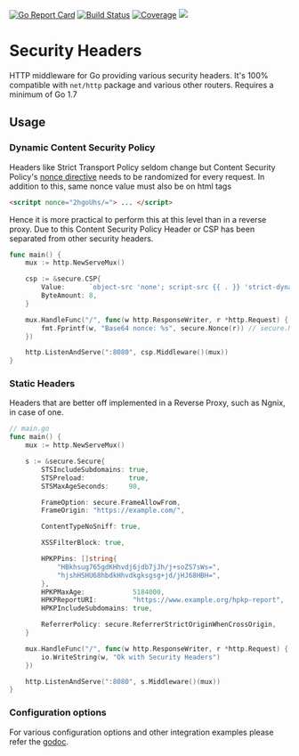 [![Go Report Card](https://goreportcard.com/badge/github.com/srikrsna/security-headers)](https://goreportcard.com/report/github.com/srikrsna/security-headers) [![Build Status](https://travis-ci.org/srikrsna/security-headers.svg?branch=master)](https://travis-ci.org/srikrsna/security-headers) [![Coverage](http://gocover.io/_badge/github.com/srikrsna/security-headers)](http://gocover.io/github.com/srikrsna/security-headers)
<a href="https://godoc.org/github.com/srikrsna/security-headers"><img src="https://img.shields.io/badge/godoc-reference-blue.svg"></a>

# Security Headers

HTTP middleware for Go providing various security headers. It's 100% compatible with `net/http` package and various other routers. Requires a minimum of Go 1.7

## Usage

### Dynamic Content Security Policy

Headers like Strict Transport Policy seldom change but Content Security Policy's [nonce directive](https://csp.withgoogle.com/docs/strict-csp.html) needs to be randomized for every request. In addition to this, same nonce value must also be on html tags 

```html
<scritpt nonce="2hgoUhs/="> ... </script>
```

Hence it is more practical to perform this at this level than in a reverse proxy. Due to this Content Security Policy Header or CSP has been separated from other security headers.

~~~ go
func main() {
    mux := http.NewServeMux()

    csp := &secure.CSP{
        Value:      `object-src 'none'; script-src {{ . }} 'strict-dynamic'; base-uri 'self'; report-uri https://example.com/_csp;`,
        ByteAmount: 8,
    }

    mux.HandleFunc("/", func(w http.ResponseWriter, r *http.Request) {
        fmt.Fprintf(w, "Base64 nonce: %s", secure.Nonce(r)) // secure.Nonce(*http.Request) returns Nonce associated with the present request Object
    })

    http.ListenAndServe(":8080", csp.Middleware()(mux))
}
~~~

### Static Headers

Headers that are better off implemented in a Reverse Proxy, such as Ngnix, in case of one.

~~~ go
// main.go
func main() {
    mux := http.NewServeMux()

    s := &secure.Secure{
        STSIncludeSubdomains: true,
        STSPreload:           true,
        STSMaxAgeSeconds:     90,

        FrameOption: secure.FrameAllowFrom,
        FrameOrigin: "https://example.com/",

        ContentTypeNoSniff: true,

        XSSFilterBlock: true,

        HPKPPins: []string{
            "HBkhsug765gdKHhvdj6jdb7jJh/j+soZS7sWs=",
            "hjshHSHU68hbdkHhvdkgksgsg+jd/jHJ68HBH=",
        },
        HPKPMaxAge:            5184000,
        HPKPReportURI:         "https://www.example.org/hpkp-report",
        HPKPIncludeSubdomains: true,

        ReferrerPolicy: secure.ReferrerStrictOriginWhenCrossOrigin,
    }

    mux.HandleFunc("/", func(w http.ResponseWriter, r *http.Request) {
        io.WriteString(w, "Ok with Security Headers")
    })

    http.ListenAndServe(":8080", s.Middleware()(mux))
}
~~~

### Configuration options

For various configuration options and other integration examples please refer the [godoc](https://godoc.org/github.com/srikrsna/security-headers).
